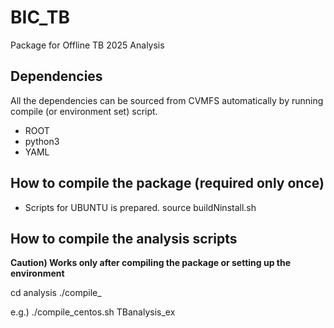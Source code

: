 # BIC_TB

Package for Offline TB 2025 Analysis

## Dependencies

All the dependencies can be sourced from CVMFS automatically by running compile (or environment set) script.

* ROOT
* python3
* YAML

## How to compile the package (required only once)
- Scripts for UBUNTU is prepared.
source buildNinstall.sh

## How to compile the analysis scripts
**Caution) Works only after compiling the package or setting up the environment**

cd analysis
./compile_<your OS> <analysis code in cpp>

e.g.) ./compile_centos.sh TBanalysis_ex
